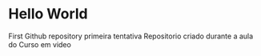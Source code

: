 # Hello World
 First Github repository primeira tentativa
 Repositorio criado durante a aula do Curso em video

